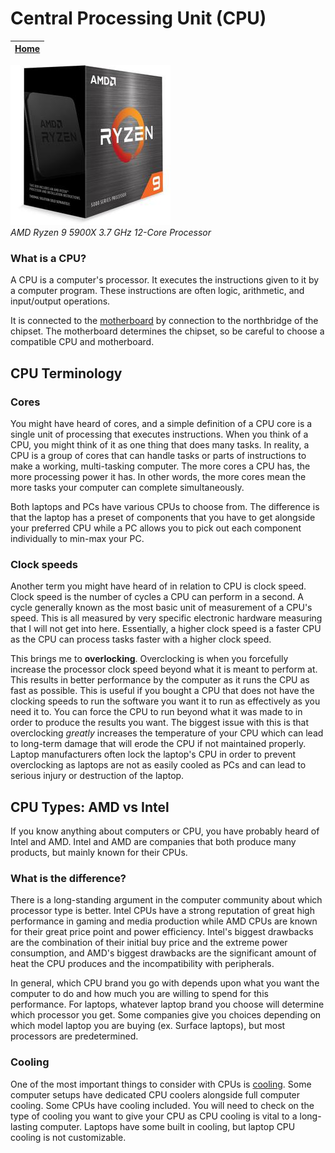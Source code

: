 # Central Processing Unit (CPU)

|[Home](README.md) | 
| -------- |

![CPU](cpu.jpg)  
*AMD Ryzen 9 5900X 3.7 GHz 12-Core Processor*

### What is a CPU?
A CPU is a computer's processor. It executes the instructions given to it by a computer program. These instructions are often logic, arithmetic, and input/output operations. 

It is connected to the [motherboard](motherboard.md) by connection to the northbridge of the chipset. The motherboard determines the chipset, so be careful to choose a compatible CPU and motherboard.

## CPU Terminology

### Cores
You might have heard of cores, and a simple definition of a CPU core is a single unit of processing that executes instructions. When you think of a CPU, you might think of it as one thing that does many tasks. In reality, a CPU is a group of cores that can handle tasks or parts of instructions to make a working, multi-tasking computer. The more cores a CPU has, the more processing power it has. In other words, the more cores mean the more tasks your computer can complete simultaneously.

Both laptops and PCs have various CPUs to choose from. The difference is that the laptop has a preset of components that you have to get alongside your preferred CPU while a PC allows you to pick out each component individually to min-max your PC.

### Clock speeds
Another term you might have heard of in relation to CPU is clock speed. Clock speed is the number of cycles a CPU can perform in a second. A cycle generally known as the most basic unit of measurement of a CPU's speed. This is all measured by very specific electronic hardware measuring that I will not get into here. Essentially, a higher clock speed is a faster CPU as the CPU can process tasks faster with a higher clock speed.

This brings me to **overlocking**. Overclocking is when you forcefully increase the processor clock speed beyond what it is meant to perform at. This results in better performance by the computer as it runs the CPU as fast as possible. This is useful if you bought a CPU that does not have the clocking speeds to run the software you want it to run as effectively as you need it to. You can force the CPU to run beyond what it was made to in order to produce the results you want. The biggest issue with this is that overclocking *greatly* increases the temperature of your CPU which can lead to long-term damage that will erode the CPU if not maintained properly. Laptop manufacturers often lock the laptop's CPU in order to prevent overclocking as laptops are not as easily cooled as PCs and can lead to serious injury or destruction of the laptop.


## CPU Types: AMD vs Intel
If you know anything about computers or CPU, you have probably heard of Intel and AMD. Intel and AMD are companies that both produce many products, but mainly known for their CPUs.

### What is the difference?
There is a long-standing argument in the computer community about which processor type is better. Intel CPUs have a strong reputation of great high performance in gaming and media production while AMD CPUs are known for their great price point and power efficiency. Intel's biggest drawbacks are the combination of their initial buy price and the extreme power consumption, and AMD's biggest drawbacks are the significant amount of heat the CPU produces and the incompatibility with peripherals.

In general, which CPU brand you go with depends upon what you want the computer to do and how much you are willing to spend for this performance. For laptops, whatever laptop brand you choose will determine which processor you get. Some companies give you choices depending on which model laptop you are buying (ex. Surface laptops), but most processors are predetermined. 

### Cooling
One of the most important things to consider with CPUs is [cooling](cooler.md). Some computer setups have dedicated CPU coolers alongside full computer cooling. Some CPUs have cooling included. You will need to check on the type of cooling you want to give your CPU as CPU cooling is vital to a long-lasting computer. Laptops have some built in cooling, but laptop CPU cooling is not customizable.
